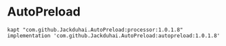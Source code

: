 # AutoPreload
    kapt "com.github.Jackduhai.AutoPreload:processor:1.0.1.8"
    implementation 'com.github.Jackduhai.AutoPreload:autopreload:1.0.1.8'